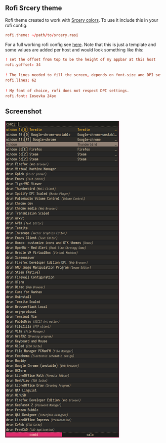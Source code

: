 ## Rofi Srcery theme

Rofi theme created to work with [Srcery colors](https://github.com/srcery-colors/srcery-vim). To use it include this in your rofi config:
```conf
rofi.theme: ~/path/to/srcery.rasi
```
For a full working rofi config see [here](https://github.com/roosta/etc/blob/master/templates/rofi/config.rofi). Note that this is just a template and some values are added per host and would look something like this:
```conf
! set the offset from top to be the height of my appbar at this host
rofi.yoffset: 34

! The lines needed to fill the screen, depends on font-size and DPI settings
rofi.lines: 62

! My font of choice, rofi does not respect DPI settings.
rofi.font: Iosevka 24px

```

## Screenshot

![rofi](../assets/rofi.png)
